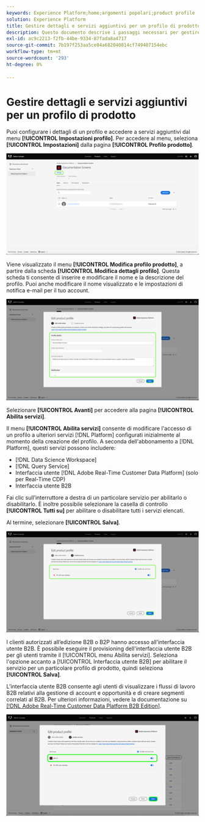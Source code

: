 ```yaml
---
keywords: Experience Platform;home;argomenti popolari;product profile
solution: Experience Platform
title: Gestire dettagli e servizi aggiuntivi per un profilo di prodotto
description: Questo documento descrive i passaggi necessari per gestire i dettagli e i servizi aggiuntivi per un profilo di prodotto in Adobe Admin Console. Puoi configurare i dettagli di un profilo e accedere a servizi aggiuntivi dal menu Impostazioni profilo.
exl-id: ac9c2213-f2fb-44be-9334-87fada8a4717
source-git-commit: 7b197f253aa5ce04a682040814cf749407154ebc
workflow-type: tm+mt
source-wordcount: '293'
ht-degree: 0%

---
```


# Gestire dettagli e servizi aggiuntivi per un profilo di prodotto

Puoi configurare i dettagli di un profilo e accedere a servizi aggiuntivi dal menu **[!UICONTROL Impostazioni profilo]**. Per accedere al menu, seleziona **[!UICONTROL Impostazioni]** dalla pagina **[!UICONTROL Profilo prodotto]**.

![impostazioni](../images/settings.png)

Viene visualizzato il menu **[!UICONTROL Modifica profilo prodotto]**, a partire dalla scheda **[!UICONTROL Modifica dettagli profilo]**. Questa scheda ti consente di inserire e modificare il nome e la descrizione del profilo. Puoi anche modificare il nome visualizzato e le impostazioni di notifica e-mail per il tuo account.

![edit-product-profile](../images/edit-product-profile.png)

Selezionare **[!UICONTROL Avanti]** per accedere alla pagina **[!UICONTROL Abilita servizi]**.

Il menu **[!UICONTROL Abilita servizi]** consente di modificare l&#39;accesso di un profilo a ulteriori servizi [!DNL Platform] configurati inizialmente al momento della creazione del profilo. A seconda dell&#39;abbonamento a [!DNL Platform], questi servizi possono includere:

- [!DNL Data Science Workspace]
- [!DNL Query Service]
- Interfaccia utente [!DNL Adobe Real-Time Customer Data Platform] (solo per Real-Time CDP)
- Interfaccia utente B2B

Fai clic sull’interruttore a destra di un particolare servizio per abilitarlo o disabilitarlo. È inoltre possibile selezionare la casella di controllo **[!UICONTROL Tutti su]** per abilitare o disabilitare tutti i servizi elencati.

Al termine, selezionare **[!UICONTROL Salva]**.

![enable-services](../images/enable-services.png)

I clienti autorizzati all’edizione B2B o B2P hanno accesso all’interfaccia utente B2B. È possibile eseguire il provisioning dell&#39;interfaccia utente B2B per gli utenti tramite il [!UICONTROL menu Abilita servizi]. Seleziona l&#39;opzione accanto a [!UICONTROL Interfaccia utente B2B] per abilitare il servizio per un particolare profilo di prodotto, quindi seleziona **[!UICONTROL Salva]**.

L’interfaccia utente B2B consente agli utenti di visualizzare i flussi di lavoro B2B relativi alla gestione di account e opportunità e di creare segmenti correlati al B2B. Per ulteriori informazioni, vedere la documentazione su [[!DNL Adobe Real-Time Customer Data Platform B2B Edition]](../../rtcdp/b2b-overview.md).

![enable-b2b](../images/enable-b2b.png)